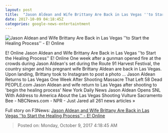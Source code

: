 ```yaml
---
layout: post
title:  "Jason Aldean and Wife Brittany Are Back in Las Vegas ''to Start the Healing Process'' - E! Online"
date: 2017-10-09 04:18:45Z
categories: google-news-entertaintment
---
```


![Jason Aldean and Wife Brittany Are Back in Las Vegas ''to Start the Healing Process'' - E! Online](http://akns-images.eonline.com/eol_images/Entire_Site/201798/rs_600x600-171008155437-600.jason-brittany-aldean-vegas.ct.100817.jpg?downsize=450:*&crop=450:350;left,top)

E! Online Jason Aldean and Wife Brittany Are Back in Las Vegas ''to Start the Healing Process'' E! Online One week after a gunman opened fire at the crowds during Jason Aldean's set during the Route 91 Harvest Festival, the country singer and his pregnant wife Brittany Aldean are back in Las Vegas. Upon landing, Brittany took to Instagram to post a photo ... Jason Aldean Returns to Las Vegas One Week After Shooting Massacre That Left 58 Dead PEOPLE.com Jason Aldean and wife return to Las Vegas after shooting to 'begin the healing process' New York Daily News Jason Aldean Opens SNL With Address to America About the Las Vegas Shooting Vulture Sacramento Bee - NBCNews.com - NPR - Just Jared all 261 news articles »


Full story on F3News: [Jason Aldean and Wife Brittany Are Back in Las Vegas ''to Start the Healing Process'' - E! Online](http://www.f3nws.com/n/uxAkpD)

> Posted on: Monday, October 9, 2017 4:18:45 AM
